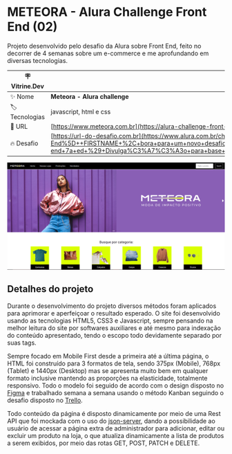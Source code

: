 # METEORA - Alura Challenge Front End (02)
Projeto desenvolvido pelo desafio da Alura sobre Front End, feito no decorrer de 4 semanas sobre um e-commerce e me aprofundando em diversas tecnologias.

| :placard: Vitrine.Dev |     |
| -------------  | --- |
| :sparkles: Nome        | **Meteora - Alura challenge**
| :label: Tecnologias | javascript, html e css
| :rocket: URL         | [https://www.meteora.com.br](https://alura-challenge-front-end-2.vercel.app/)
| :fire: Desafio     | [https://url-do-desafio.com.br](https://www.alura.com.br/challenges/front-end-7?utm_source=ActiveCampaign&utm_medium=email&utm_content=%5BChallenge+Front-End%5D++FIRSTNAME+%2C+bora+para+um+novo+desafio%3F+%F0%9F%91%8A&utm_campaign=%5BCHALLENGE%5D%28Front-end+7a+ed+%29+Divulga%C3%A7%C3%A3o+para+base+de+alunos+da+escola&vgo_ee=0k%2Bxw2j%2FZFC1wp46o2FTBv2kIo%2BuZA4KL7tx6jhwgyIK7o8RpoSnSpuQRw%3D%3D%3ALBaA17PvTKj0qx397KVhGmlfHWgQYVJO)

<!-- Inserir imagem com a #vitrinedev ao final do link -->
![](capa.PNG#vitrinedev)

## Detalhes do projeto

Durante o desenvolvimento do projeto diversos métodos foram aplicados para aprimorar e aperfeiçoar o resultado esperado. O site foi desenvolvido usando as tecnologias HTML5, CSS3 e Javascript, sempre pensando na melhor leitura do site por softwares auxiliares e até mesmo para indexação do conteúdo apresentado, tendo o escopo todo devidamente separado por suas tags.

Sempre focado em Mobile First desde a primeira até a última página, o HTML foi construído para 3 formatos de tela, sendo 375px (Mobile), 768px (Tablet) e 1440px (Desktop) mas se apresenta muito bem em qualquer formato inclusive mantendo as proporções na elasticidade, totalmente responsivo. Todo o modelo foi seguido de acordo com o design disposto no [Figma](https://www.figma.com/file/2TLgt8UjsWUViWlmpXu5Fz/Challenge-Front-end-%7C-Loja-Meteora?type=design&node-id=2386-2430&mode=design&t=CMZ5bXDVMWlqhG5E-0) e trabalhado semana a semana usando o método Kanban seguindo o desafio disposto no [Trello](https://trello.com/b/8stNxpRc/challenge-front-end-semana-1).

Todo conteúdo da página é disposto dinamicamente por meio de uma Rest API que foi mockada com o uso do [json-server](https://www.npmjs.com/package/json-server), dando a possibilidade ao usuário de acessar a página extra de administrador para adicionar, editar ou excluir um produto na loja, o que atualiza dinamicamente a lista de produtos a serem exibidos, por meio das rotas GET, POST, PATCH e DELETE.

